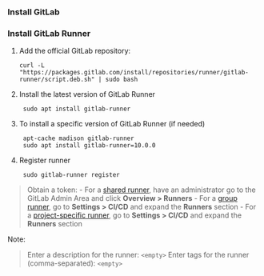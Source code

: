 

### Install GitLab

### Install GitLab Runner

1.	Add the official GitLab repository:
	
		curl -L "https://packages.gitlab.com/install/repositories/runner/gitlab-runner/script.deb.sh" | sudo bash
		
2. Install the latest version of GitLab Runner

		sudo apt install gitlab-runner

3. To install a specific version of GitLab Runner (if needed)

		apt-cache madison gitlab-runner 
		sudo apt install gitlab-runner=10.0.0
		
4. Register runner

		sudo gitlab-runner register
		
> Obtain a token:
>     -   For a [shared runner](https://docs.gitlab.com/ee/ci/runners/#shared-runners), have an administrator go to the GitLab Admin Area and click **Overview > Runners**
>     -   For a [group runner](https://docs.gitlab.com/ee/ci/runners/README.html#group-runners), go to **Settings > CI/CD** and expand the **Runners** section
>     -   For a [project-specific runner](https://docs.gitlab.com/ee/ci/runners/README.html#specific-runners), go to **Settings > CI/CD** and expand the **Runners** section

Note:
> Enter a description for the runner: `<empty>`
> Enter tags for the runner (comma-separated): `<empty>`